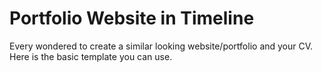 # Portfolio Website in Timeline
Every wondered to create a similar looking website/portfolio and your CV. Here is the basic template you can use. 
